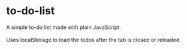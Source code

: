 # to-do-list

A simple to-do list made with plain JavaScript. <br/>				   													              			
Uses localStorage to load the todos after the tab is closed or reloaded.

